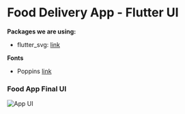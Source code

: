 # Food Delivery App - Flutter UI


**Packages we are using:**
* flutter_svg: [link](https://pub.dev/packages/flutter_svg)

**Fonts**
* Poppins [link](https://fonts.google.com/specimen/Poppins)

### Food App Final UI
![App UI](/food_app.png)
